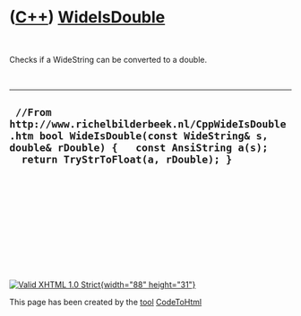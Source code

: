



 

 

 

 

 

([C++](Cpp.htm)) [WideIsDouble](CppWideIsDouble.htm)
====================================================

 

Checks if a WideString can be converted to a double.

 

  ---------------------------------------------------------------------------------------------------------------------------------------------------------------------------------------
  ` //From http://www.richelbilderbeek.nl/CppWideIsDouble.htm bool WideIsDouble(const WideString& s, double& rDouble) {   const AnsiString a(s);   return TryStrToFloat(a, rDouble); }`
  ---------------------------------------------------------------------------------------------------------------------------------------------------------------------------------------

 

 

 

 

 





 

[![Valid XHTML 1.0 Strict](valid-xhtml10.png){width="88"
height="31"}](http://validator.w3.org/check?uri=referer)

This page has been created by the [tool](Tools.htm)
[CodeToHtml](ToolCodeToHtml.htm)
